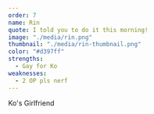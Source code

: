 ```yaml
---
order: 7
name: Rin
quote: I told you to do it this morning!
image: "./media/rin.png"
thumbnail: "./media/rin-thumbnail.png"
color: "#d397ff"
strengths:
  - Gay for Ko
weaknesses:
  - 2 OP pls nerf
---
```


Ko's Girlfriend
